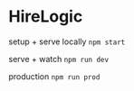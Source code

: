 # HireLogic

setup + serve locally
`npm start`

serve + watch
`npm run dev`

production
`npm run prod`
